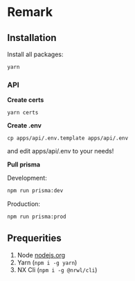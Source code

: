 # Remark

## Installation

Install all packages:

```bash
yarn
```

### API

**Create certs**

```
yarn certs
```

**Create .env**

```
cp apps/api/.env.template apps/api/.env
```

and edit apps/api/.env to your needs!

**Pull prisma**

Development:

```bash
npm run prisma:dev
```

Production:

```bash
npm run prisma:prod
```

## Prequerities

1. Node [nodejs.org](https://nodejs.org/en/)
2. Yarn (`npm i -g yarn`)
3. NX Cli (`npm i -g @nrwl/cli`)
